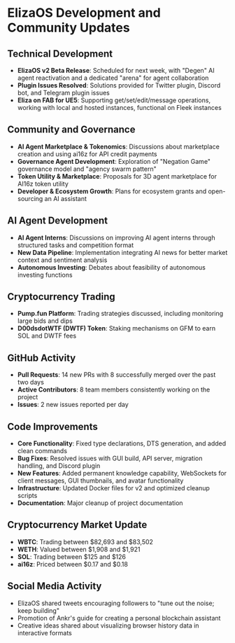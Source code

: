 # ElizaOS Development and Community Updates

## Technical Development
- **ElizaOS v2 Beta Release**: Scheduled for next week, with "Degen" AI agent reactivation and a dedicated "arena" for agent collaboration
- **Plugin Issues Resolved**: Solutions provided for Twitter plugin, Discord bot, and Telegram plugin issues
- **Eliza on FAB for UE5**: Supporting get/set/edit/message operations, working with local and hosted instances, functional on Fleek instances

## Community and Governance
- **AI Agent Marketplace & Tokenomics**: Discussions about marketplace creation and using ai16z for API credit payments
- **Governance Agent Development**: Exploration of "Negation Game" governance model and "agency swarm pattern"
- **Token Utility & Marketplace**: Proposals for 3D agent marketplace for AI16z token utility
- **Developer & Ecosystem Growth**: Plans for ecosystem grants and open-sourcing an AI assistant

## AI Agent Development
- **AI Agent Interns**: Discussions on improving AI agent interns through structured tasks and competition format
- **New Data Pipeline**: Implementation integrating AI news for better market context and sentiment analysis
- **Autonomous Investing**: Debates about feasibility of autonomous investing functions

## Cryptocurrency Trading
- **Pump.fun Platform**: Trading strategies discussed, including monitoring large bids and dips
- **D00dsdotWTF (DWTF) Token**: Staking mechanisms on GFM to earn SOL and DWTF fees

## GitHub Activity
- **Pull Requests**: 14 new PRs with 8 successfully merged over the past two days
- **Active Contributors**: 8 team members consistently working on the project
- **Issues**: 2 new issues reported per day

## Code Improvements
- **Core Functionality**: Fixed type declarations, DTS generation, and added clean commands
- **Bug Fixes**: Resolved issues with GUI build, API server, migration handling, and Discord plugin
- **New Features**: Added permanent knowledge capability, WebSockets for client messages, GUI thumbnails, and avatar functionality
- **Infrastructure**: Updated Docker files for v2 and optimized cleanup scripts
- **Documentation**: Major cleanup of project documentation

## Cryptocurrency Market Update
- **WBTC**: Trading between $82,693 and $83,502
- **WETH**: Valued between $1,908 and $1,921
- **SOL**: Trading between $125 and $126
- **ai16z**: Priced between $0.17 and $0.18

## Social Media Activity
- ElizaOS shared tweets encouraging followers to "tune out the noise; keep building"
- Promotion of Ankr's guide for creating a personal blockchain assistant
- Creative ideas shared about visualizing browser history data in interactive formats